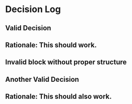 # Decision Log

## Valid Decision
**Rationale:** This should work.
---

Invalid block without proper structure
---

## Another Valid Decision
**Rationale:** This should also work.
---
